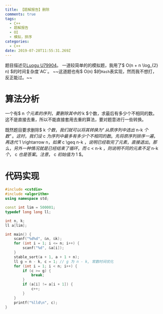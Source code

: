 ```yaml
---
title: 【题解报告】删除
comments: true
tags:
  - C++
  - 题解报告
  - OI
  - 模拟，排序
categories:
  - C++
date: 2019-07-28T11:55:31.269Z
---
```

题目描述见[Luogu U79904](https://www.luogu.org/problem/U79904)。
一道较简单的的模拟题，我用了$ O(n + n \log_{2} n) $的时间复杂度`AC`。
~~这道题也有$ O(n) $的`Hash`表实现，然而我不想打，反正能过。~~
<!-- more -->
# 算法分析
一个有$ n $个元素的序列，要删除其中的$ k $个数，求最后有多少个不相同的数。这不是直接去重，所以不能直接套用去重的算法，要对题意进行一些转换。  

既然题目要求删除$ k $个数，我们就可以将其转换为“从原序列中选出$ n-k $个数”。这时，我们设$ c $为序列中最多有多少个不相同的数。先将原序列排序一遍，再迭代$ 1 \rightarrow n$，如果$ c \geq n-k $，说明已经取完了元素，直接退出。那么，另外一种情况就是已经结束了循环，而$ c < n-k $，则说明不同的元素不足$ n-k $个，$ c $也是答案。注意，$ c $初始值为$ 1 $。

# 代码实现

```cpp
#include <cstdio>
#include <algorithm>
using namespace std;

const int lim = 500001;
typedef long long ll;

int n, k;
ll a[lim];

int main() {
    scanf("%d%d", &n, &k);
    for (int i = 1; i <= n; i++) {
        scanf("%d", &a[i]);
    }
    stable_sort(a + 1, a + 1 + n);
    ll g = n - k, c = 1; // g 为 n - k, 常数时间优化
    for (int i = 1; i < n; i++) {
        if (c >= g) {
            break;
        }
        if (a[i] != a[i + 1]) {
            c++;
        }
    }
    printf("%lld\n", c);
}
```



